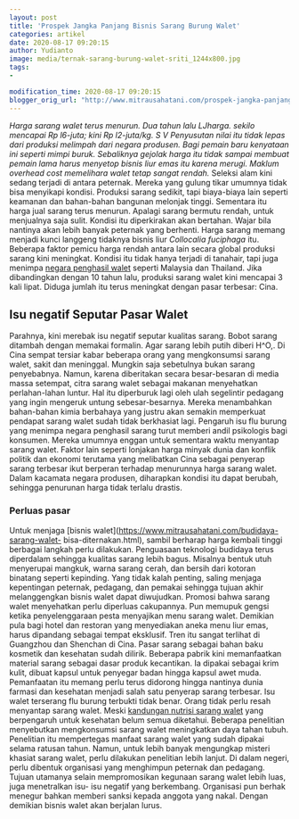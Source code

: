 ```yaml
---
layout: post
title: 'Prospek Jangka Panjang Bisnis Sarang Burung Walet'
categories: artikel
date: 2020-08-17 09:20:15
author: Yudianto
image: media/ternak-sarang-burung-walet-sriti_1244x800.jpg
tags:
- 

modification_time: 2020-08-17 09:20:15
blogger_orig_url: "http://www.mitrausahatani.com/prospek-jangka-panjang-bisnis-sarang.html"
---
```


_Harga sarang walet terus menurun. Dua tahun lalu LJharga. sekilo mencapai Rp
l6-juta; kini Rp l2-juta/kg. S V Penyusutan nilai itu tidak lepas dari
produksi melimpah dari negara produsen. Bagi pemain baru kenyataan ini seperti
mimpi buruk. Sebaliknya gejolak harga itu tidak sampai membuat pemain lama
harus menyetop bisnis liur emas itu karena merugi. Maklum overhead cost
memelihara walet tetap sangat rendah._ Seleksi alam kini sedang terjadi di
antara peternak. Mereka yang gulung tikar umumnya tidak bisa menyikapi
kondisi. Produksi sarang sedikit, tapi biaya-biaya lain seperti keamanan dan
bahan-bahan bangunan melonjak tinggi. Sementara itu harga jual sarang terus
menurun. Apalagi sarang bermutu rendah, untuk menjualnya saja sulit. Kondisi
itu diperkirakan akan bertahan. Wajar bila nantinya akan lebih banyak peternak
yang berhenti. Harga sarang memang menjadi kunci langgeng tidaknya bisnis liur
_Collocalia fuciphaga_ itu. Beberapa faktor pemicu harga rendah antara lain
secara global produksi sarang kini meningkat. Kondisi itu tidak hanya terjadi
di tanahair, tapi juga menimpa [negara penghasil
walet](https://www.mitrausahatani.com/potensi-bisnis-sarang-walet-di-negri.html)
seperti Malaysia dan Thailand. Jika dibandingkan dengan 10 tahun lalu,
produksi sarang walet kini mencapai 3 kali lipat. Diduga jumlah itu terus
meningkat dengan pasar terbesar: Cina.

## Isu negatif Seputar Pasar Walet

Parahnya, kini merebak isu negatif seputar kualitas sarang. Bobot sarang
ditambah dengan memakai formalin. Agar sarang lebih putih diberi H^O,. Di Cina
sempat tersiar kabar beberapa orang yang mengkonsumsi sarang walet, sakit dan
meninggal. Mungkin saja sebetulnya bukan sarang penyebabnya. Namun, karena
diberitakan secara besar-besaran di media massa setempat, citra sarang walet
sebagai makanan menyehatkan perlahan-lahan luntur. Hal itu diperburuk lagi
oleh ulah segelintir pedagang yang ingin mengeruk untung sebesar-besarnya.
Mereka menambahkan bahan-bahan kimia berbahaya yang justru akan semakin
memperkuat pendapat sarang walet sudah tidak berkhasiat lagi. Pengaruh isu flu
burung yang menimpa negara penghasil sarang turut memberi andil psikologis
bagi konsumen. Mereka umumnya enggan untuk sementara waktu menyantap sarang
walet. Faktor lain seperti lonjakan harga minyak dunia dan konflik politik dan
ekonomi terutama yang melibatkan Cina sebagai penyerap sarang terbesar ikut
berperan terhadap menurunnya harga sarang walet. Dalam kacamata negara
produsen, diharapkan kondisi itu dapat berubah, sehingga penurunan harga tidak
terlalu drastis.

### Perluas pasar

Untuk menjaga [bisnis walet](https://www.mitrausahatani.com/budidaya-sarang-walet-
bisa-diternakan.html), sambil berharap harga kembali tinggi berbagai langkah
perlu dilakukan. Penguasaan teknologi budidaya terus diperdalam sehingga
kualitas sarang lebih bagus. Misalnya bentuk utuh menyerupai mangkuk, warna
sarang cerah, dan bersih dari kotoran binatang seperti kepinding. Yang tidak
kalah penting, saling menjaga kepentingan peternak, pedagang, dan pemakai
sehingga tujuan akhir melanggengkan bisnis walet dapat diwujudkan. Promosi
bahwa sarang walet menyehatkan perlu diperluas cakupannya. Pun memupuk gengsi
ketika penyelenggaraan pesta menyajikan menu sarang walet. Demikian pula bagi
hotel dan restoran yang menyediakan aneka menu liur emas, harus dipandang
sebagai tempat eksklusif. Tren itu sangat terlihat di Guangzhou dan Shenchan
di Cina. Pasar sarang sebagai bahan baku kosmetik dan kesehatan sudah dilirik.
Beberapa pabrik kini memanfaatkan material sarang sebagai dasar produk
kecantikan. Ia dipakai sebagai krim kulit, dibuat kapsul untuk penyegar badan
hingga kapsul awet muda. Pemanfaatan itu memang perlu terus didorong hingga
nantinya dunia farmasi dan kesehatan menjadi salah satu penyerap sarang
terbesar. Isu walet terserang flu burung terbukti tidak benar. Orang tidak
perlu resah menyantap sarang walet. Meski [kandungan nutrisi sarang
walet](https://www.mitrausahatani.com/cantik-dan-sehat-berkat-liur-walet.html) yang
berpengaruh untuk kesehatan belum semua diketahui. Beberapa penelitian
menyebutkan mengkonsumsi sarang walet meningkatkan daya tahan tubuh.
Penelitian itu mempertegas manfaat sarang walet yang sudah dipakai selama
ratusan tahun. Namun, untuk lebih banyak mengungkap misteri khasiat sarang
walet, perlu dilakukan penelitian lebih lanjut. Di dalam negeri, perlu
dibentuk organisasi yang menghimpun peternak dan pedagang. Tujuan utamanya
selain mempromosikan kegunaan sarang walet lebih luas, juga menetralkan isu-
isu negatif yang berkembang. Organisasi pun berhak menegur bahkan memberi
sanksi kepada anggota yang nakal. Dengan demikian bisnis walet akan berjalan
lurus.


